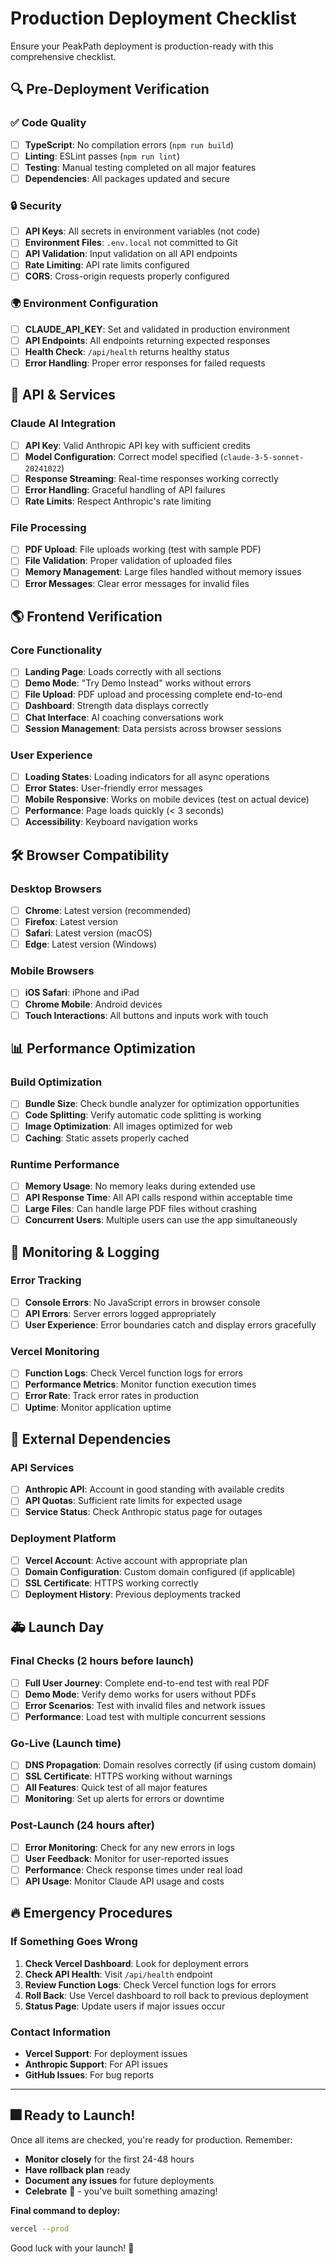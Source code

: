 # Production Deployment Checklist

Ensure your PeakPath deployment is production-ready with this comprehensive checklist.

## 🔍 Pre-Deployment Verification

### ✅ Code Quality
- [ ] **TypeScript**: No compilation errors (`npm run build`)
- [ ] **Linting**: ESLint passes (`npm run lint`)
- [ ] **Testing**: Manual testing completed on all major features
- [ ] **Dependencies**: All packages updated and secure

### 🔒 Security
- [ ] **API Keys**: All secrets in environment variables (not code)
- [ ] **Environment Files**: `.env.local` not committed to Git
- [ ] **API Validation**: Input validation on all API endpoints
- [ ] **Rate Limiting**: API rate limits configured
- [ ] **CORS**: Cross-origin requests properly configured

### 🌍 Environment Configuration
- [ ] **CLAUDE_API_KEY**: Set and validated in production environment
- [ ] **API Endpoints**: All endpoints returning expected responses
- [ ] **Health Check**: `/api/health` returns healthy status
- [ ] **Error Handling**: Proper error responses for failed requests

## 💱 API & Services

### Claude AI Integration
- [ ] **API Key**: Valid Anthropic API key with sufficient credits
- [ ] **Model Configuration**: Correct model specified (`claude-3-5-sonnet-20241022`)
- [ ] **Response Streaming**: Real-time responses working correctly
- [ ] **Error Handling**: Graceful handling of API failures
- [ ] **Rate Limits**: Respect Anthropic's rate limiting

### File Processing
- [ ] **PDF Upload**: File uploads working (test with sample PDF)
- [ ] **File Validation**: Proper validation of uploaded files
- [ ] **Memory Management**: Large files handled without memory issues
- [ ] **Error Messages**: Clear error messages for invalid files

## 🌎 Frontend Verification

### Core Functionality
- [ ] **Landing Page**: Loads correctly with all sections
- [ ] **Demo Mode**: "Try Demo Instead" works without errors
- [ ] **File Upload**: PDF upload and processing complete end-to-end
- [ ] **Dashboard**: Strength data displays correctly
- [ ] **Chat Interface**: AI coaching conversations work
- [ ] **Session Management**: Data persists across browser sessions

### User Experience
- [ ] **Loading States**: Loading indicators for all async operations
- [ ] **Error States**: User-friendly error messages
- [ ] **Mobile Responsive**: Works on mobile devices (test on actual device)
- [ ] **Performance**: Page loads quickly (< 3 seconds)
- [ ] **Accessibility**: Keyboard navigation works

## 🛠️ Browser Compatibility

### Desktop Browsers
- [ ] **Chrome**: Latest version (recommended)
- [ ] **Firefox**: Latest version
- [ ] **Safari**: Latest version (macOS)
- [ ] **Edge**: Latest version (Windows)

### Mobile Browsers
- [ ] **iOS Safari**: iPhone and iPad
- [ ] **Chrome Mobile**: Android devices
- [ ] **Touch Interactions**: All buttons and inputs work with touch

## 📊 Performance Optimization

### Build Optimization
- [ ] **Bundle Size**: Check bundle analyzer for optimization opportunities
- [ ] **Code Splitting**: Verify automatic code splitting is working
- [ ] **Image Optimization**: All images optimized for web
- [ ] **Caching**: Static assets properly cached

### Runtime Performance
- [ ] **Memory Usage**: No memory leaks during extended use
- [ ] **API Response Time**: All API calls respond within acceptable time
- [ ] **Large Files**: Can handle large PDF files without crashing
- [ ] **Concurrent Users**: Multiple users can use the app simultaneously

## 📝 Monitoring & Logging

### Error Tracking
- [ ] **Console Errors**: No JavaScript errors in browser console
- [ ] **API Errors**: Server errors logged appropriately
- [ ] **User Experience**: Error boundaries catch and display errors gracefully

### Vercel Monitoring
- [ ] **Function Logs**: Check Vercel function logs for errors
- [ ] **Performance Metrics**: Monitor function execution times
- [ ] **Error Rate**: Track error rates in production
- [ ] **Uptime**: Monitor application uptime

## 🔗 External Dependencies

### API Services
- [ ] **Anthropic API**: Account in good standing with available credits
- [ ] **API Quotas**: Sufficient rate limits for expected usage
- [ ] **Service Status**: Check Anthropic status page for outages

### Deployment Platform
- [ ] **Vercel Account**: Active account with appropriate plan
- [ ] **Domain Configuration**: Custom domain configured (if applicable)
- [ ] **SSL Certificate**: HTTPS working correctly
- [ ] **Deployment History**: Previous deployments tracked

## 🚑 Launch Day

### Final Checks (2 hours before launch)
- [ ] **Full User Journey**: Complete end-to-end test with real PDF
- [ ] **Demo Mode**: Verify demo works for users without PDFs
- [ ] **Error Scenarios**: Test with invalid files and network issues
- [ ] **Performance**: Load test with multiple concurrent sessions

### Go-Live (Launch time)
- [ ] **DNS Propagation**: Domain resolves correctly (if using custom domain)
- [ ] **SSL Certificate**: HTTPS working without warnings
- [ ] **All Features**: Quick test of all major features
- [ ] **Monitoring**: Set up alerts for errors or downtime

### Post-Launch (24 hours after)
- [ ] **Error Monitoring**: Check for any new errors in logs
- [ ] **User Feedback**: Monitor for user-reported issues
- [ ] **Performance**: Check response times under real load
- [ ] **API Usage**: Monitor Claude API usage and costs

## 🔥 Emergency Procedures

### If Something Goes Wrong
1. **Check Vercel Dashboard**: Look for deployment errors
2. **Check API Health**: Visit `/api/health` endpoint
3. **Review Function Logs**: Check Vercel function logs for errors
4. **Roll Back**: Use Vercel dashboard to roll back to previous deployment
5. **Status Page**: Update users if major issues occur

### Contact Information
- **Vercel Support**: For deployment issues
- **Anthropic Support**: For API issues
- **GitHub Issues**: For bug reports

---

## 🎆 Ready to Launch!

Once all items are checked, you're ready for production. Remember:

- **Monitor closely** for the first 24-48 hours
- **Have rollback plan** ready
- **Document any issues** for future deployments
- **Celebrate** 🎉 - you've built something amazing!

**Final command to deploy:**
```bash
vercel --prod
```

Good luck with your launch! 🚀